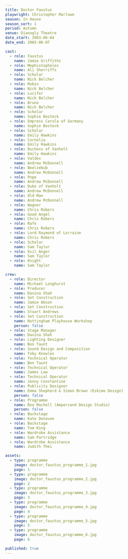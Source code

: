 ```yaml
---
title: Doctor Faustus
playwright: Christopher Marlowe
season: In House
season_sort: 1
period: Autumn
venue: Djanogly Theatre
date_start: 2003-06-04
date_end: 2003-06-07

cast:
  - role: Faustus
    name: Jamie Griffiths
  - role: Mephistopheles
    name: Ali Sherriffs
  - role: Scholar
    name: Nick Belcher
  - role: Robin
    name: Nick Belcher
  - role: Lucifer
    name: Nick Belcher
  - role: Bruno
    name: Nick Belcher
  - role: Scholar
    name: Sophie Bostock
  - role: Empress Carola of Germany
    name: Sophie Bostock
  - role: Scholar
    name: Emily Hawkins
  - role: Cornelia
    name: Emily Hawkins
  - role: Duchess of Vanholt
    name: Emily Hawkins
  - role: Valdes
    name: Andrew McDonnell
  - role: Beelzebub
    name: Andrew McDonnell
  - role: Pope
    name: Andrew McDonnell
  - role: Duke of Vanholt
    name: Andrew McDonnell
  - role: Old Man
    name: Andrew McDonnell
  - role: Wagner
    name: Chris Robers
  - role: Good Angel
    name: Chris Robers
  - role: Rafe
    name: Chris Robers
  - role: Lord Raymond of Lorraine
    name: Chris Robers
  - role: Scholar
    name: Sam Taylor
  - role: Evil Anger
    name: Sam Taylor
  - role: Knight
    name: Sam Taylor

crew:
  - role: Director
    name: Michael Longhurst
  - role: Producer
    name: Davina Shah
  - role: Set Construction
    name: Jamie Abson
  - role: Set Construction
    name: Stuart Andrews
  - role: Set Construction
    name: Nottingham Playhouse Workshop
    person: false
  - role: Stage Manager
    name: Davina Shah
  - role: Lighting Designer
    name: Ben Taunt
  - role: Sound Design and Composition
    name: Toby Knowles
  - role: Technical Operator
    name: Ben Taunt
  - role: Technical Operator
    name: James Law
  - role: Technical Operator
    name: Jenny Constantine
  - role: Publicity Designer
    name: Emma Shepherd & Simon Brown (Eskimo Design)
    person: false
  - role: Programme
    name: Roo Machell (Ampersand Design Studio)
    person: false
  - role: Backstage
    name: Kate Donovan
  - role: Backstage
    name: Tom King
  - role: Wardrobe Assistance
    name: Sam Partridge
  - role: Wardrobe Assistance
    name: Judith Thei

assets:
  - type: programme
    image: doctor_faustus_programme_1.jpg
    page: 1
  - type: programme
    image: doctor_faustus_programme_2.jpg
    page: 2
  - type: programme
    image: doctor_faustus_programme_3.jpg
    page: 3
  - type: programme
    image: doctor_faustus_programme_4.jpg
    page: 4
  - type: programme
    image: doctor_faustus_programme_5.jpg
    page: 5
  - type: programme
    image: doctor_faustus_programme_6.jpg
    page: 6

published: true
---
```


